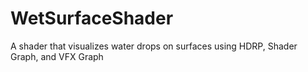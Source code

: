 # WetSurfaceShader
 A shader that visualizes water drops on surfaces using HDRP, Shader Graph, and VFX Graph
